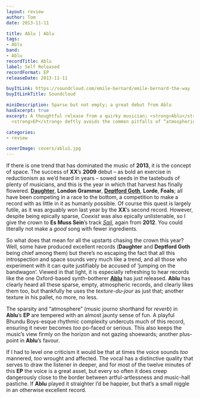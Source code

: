 ```yaml
---
layout: review
author: Tom
date: 2013-11-11

title: Ablu | Ablu
tags:
- Ablu
band:
- Ablu
recordTitle: Ablu
label: Self Released
recordFormat: EP
releaseDate: 2013-11-11

buyItLink: https://soundcloud.com/emile-bernard/emile-bernard-the-way
buyItLinkTitle: Soundcloud

miniDescription: Sparse but not empty; a great debut from Ablu
hasExcerpt: true
excerpt: A thoughtful release from a quirky musician; <strong>Ablu</strong>'s first
  <strong>EP</strong> deftly avoids the common pitfalls of “atmospheric” records.

categories:
- review

coverImage: covers/ablu1.jpg
---
```


If there is one trend that has dominated the music of **2013**, it is the concept of space. The success of **XX**’s **2009** debut – as bold an exercise in reductionism as we’d heard in years – sowed seeds in the tastebuds of plenty of musicians, and this is the year in which that harvest has finally flowered. **[Daughter](http://eatenbymonsters/review/daughter-if-you-leave/)**, **London Grammar**, **[Deptford Goth](http://eatenbymonsters/review/deptford-goth-life-after-defo/)**, **Lorde**, **Foals**; all have been competing in a race to the bottom, a competition to make a record with as little in it as humanly possible. Of course this quest is largely futile, as it was arguably won last year by the **XX**’s second record. However, despite being epically sparse, *Coexist* was also epically unlistenable, so I give the crown to **Es Muss Sein**’s track *[Sail](http://eatenbymonsters/annual-lists/top-10-songs-of-2012/)*, again from **2012**. You could literally not make a _good_ song with fewer ingredients.

So what does that mean for all the upstarts chasing the crown this year? Well, some have produced excellent records (**Daughter** and **Deptford Goth** being chief among them) but there’s no escaping the fact that all this introspection and space sounds very much like a trend, and all those who experiment with it can quite justifiably be accused of ‘jumping on the bandwagon’. Viewed in that light, it is especially refreshing to hear records like the one Oxford-based synth-botherer **[Ablu](http://www.ablumusic.com/)** has just released. **Ablu** has clearly heard all these sparse, empty, atmospheric records, and clearly likes them too, but thankfully he uses the _texture-du-jour_ as just that; another texture in his pallet, no more, no less.

The sparsity and “atmosphere” (music journo shorthand for _reverb_) in **Ablu**’s **EP** are tempered with an almost jaunty sense of fun. A playful Bhundu Boys-esque rhythmic complexity undercuts much of this record, ensuring it never becomes _too_ po-faced or serious. This also keeps the music’s view firmly on the horizon and not gazing shoewards; another plus-point in **Ablu**’s favour.

If I had to level one criticism it would be that at times the voice sounds _too_ mannered, _too_ wrought and affected. The vocal has a distinctive quality that serves to draw the listener in deeper, and for most of the twelve minutes of this **EP** the voice is a great asset, but every so often it does creep dangerously close to the border between artful-artlessness and music-hall pastiche. If **Ablu** played it straighter I’d be happier, but that’s a small niggle in an otherwise excellent record.


